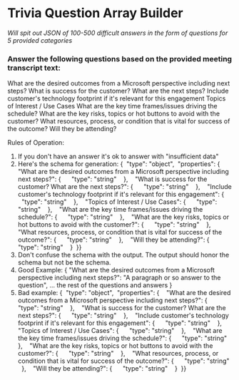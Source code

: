 # Trivia Question Array Builder
*Will spit out JSON of 100-500 difficult answers in the form of questions for 5 provided categories*

### Answer the following questions based on the provided meeting transcript text:
What are the desired outcomes from a Microsoft perspective including next steps?
What is success for the customer? What are the next steps?
Include customer's technology footprint if it's relevant for this engagement
Topics of Interest / Use Cases
What are the key time frames/issues driving the schedule?
What are the key risks, topics or hot buttons to avoid with the customer?
What resources, process, or condition that is vital for success of the outcome?
Will they be attending?

Rules of Operation:
1. If you don't have an answer it's ok to answer with "insufficient data"
2. Here's the schema for generation: {  "type": "object",  "properties": {    "What are the desired outcomes from a Microsoft perspective including next steps?": {      "type": "string"    },    "What is success for the customer? What are the next steps?": {      "type": "string"    },    "Include customer's technology footprint if it's relevant for this engagement": {      "type": "string"    },    "Topics of Interest / Use Cases": {      "type": "string"    },    "What are the key time frames/issues driving the schedule?": {      "type": "string"    },    "What are the key risks, topics or hot buttons to avoid with the customer?": {      "type": "string"    },    "What resources, process, or condition that is vital for success of the outcome?": {      "type": "string"    },    "Will they be attending?": {      "type": "string"    }  }}
3. Don't confuse the schema with the output. The output should honor the schema but not be the schema.
4. Good Example:
{ "What are the desired outcomes from a Microsoft perspective including next steps?": "A paragraph or so answer to the question",
... the rest of the questions and answers
}
5. Bad example:
{  "type": "object",  "properties": {    "What are the desired outcomes from a Microsoft perspective including next steps?": {      "type": "string"    },    "What is success for the customer? What are the next steps?": {      "type": "string"    },    "Include customer's technology footprint if it's relevant for this engagement": {      "type": "string"    },    "Topics of Interest / Use Cases": {      "type": "string"    },    "What are the key time frames/issues driving the schedule?": {      "type": "string"    },    "What are the key risks, topics or hot buttons to avoid with the customer?": {      "type": "string"    },    "What resources, process, or condition that is vital for success of the outcome?": {      "type": "string"    },    "Will they be attending?": {      "type": "string"    }  }}